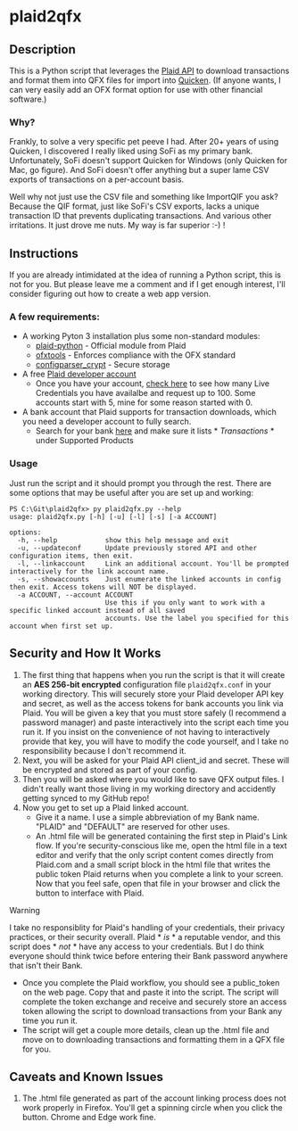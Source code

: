 # plaid2qfx

## Description
This is a Python script that leverages the [Plaid API](https://plaid.com/docs/) to download transactions and format them into QFX files for import into [Quicken](https://www.quicken.com/). (If anyone wants, I can very easily add an OFX format option for use with other financial software.)

### Why?
Frankly, to solve a very specific pet peeve I had. After 20+ years of using Quicken, I discovered I really liked using SoFi as my primary bank. Unfortunately, SoFi doesn't support Quicken for Windows (only Quicken for Mac, go figure). And SoFi doesn't offer anything but a super lame CSV exports of transactions on a per-account basis. 

Well why not just use the CSV file and something like ImportQIF you ask? Because the QIF format, just like SoFi's CSV exports, lacks a unique transaction ID that prevents duplicating transactions. And various other irritations. It just drove me nuts. My way is far superior :-) !

## Instructions
If you are already intimidated at the idea of running a Python script, this is not for you. But please leave me a comment and if I get enough interest, I'll consider figuring out how to create a web app version.

### A few requirements:
* A working Pyton 3 installation plus some non-standard modules: 
  - [plaid-python](https://github.com/plaid/plaid-python) - Official module from Plaid
  - [ofxtools](https://github.com/csingley/ofxtools) - Enforces compliance with the OFX standard
  - [configparser_crypt](https://pypi.org/project/configparser-crypt/) - Secure storage
* A free [Plaid developer account](https://dashboard.plaid.com/signup)
  - Once you have your account, [check here](https://dashboard.plaid.com/overview/development) to see how many Live Credentials you have availalbe and request up to 100. Some accounts start with 5, mine for some reason started with 0. 
* A bank account that Plaid supports for transaction downloads, which you need a developer account to fully search. 
  - Search for your bank [here](https://dashboard.plaid.com/activity/status) and make sure it lists * *Transactions* * under Supported Products

### Usage
Just run the script and it should prompt you through the rest. There are some options that may be useful after you are set up and working:
```
PS C:\Git\plaid2qfx> py plaid2qfx.py --help
usage: plaid2qfx.py [-h] [-u] [-l] [-s] [-a ACCOUNT]

options:
  -h, --help            show this help message and exit
  -u, --updateconf      Update previously stored API and other configuration items, then exit.
  -l, --linkaccount     Link an additional account. You'll be prompted interactively for the link account name.
  -s, --showaccounts    Just enumerate the linked accounts in config then exit. Access tokens will NOT be displayed.
  -a ACCOUNT, --account ACCOUNT
                        Use this if you only want to work with a specific linked account instead of all saved
                        accounts. Use the label you specified for this account when first set up.
```

## Security and How It Works
1. The first thing that happens when you run the script is that it will create an **AES 256-bit encrypted** configuration file `plaid2qfx.conf` in your working directory. This will securely store your Plaid developer API key and secret, as well as the access tokens for bank accounts you link via Plaid. You will be given a key that you must store safely (I recommend a password manager) and paste interactively into the script each time you run it. If you insist on the convenience of not having to interactively provide that key, you will have to modify the code yourself, and I take no responsibility because I don't recommend it.
2. Next, you will be asked for your Plaid API client_id and secret. These will be encrypted and stored as part of your config.
3. Then you will be asked where you would like to save QFX output files. I didn't really want those living in my working directory and accidently getting synced to my GitHub repo!
4. Now you get to set up a Plaid linked account.
   - Give it a name. I use a simple abbreviation of my Bank name. "PLAID" and "DEFAULT" are reserved for other uses.
   - An .html file will be generated containing the first step in Plaid's Link flow. If you're security-conscious like me, open the html file in a text editor and verify that the only script content comes directly from Plaid.com and a small script block in the html file that writes the public token Plaid returns when you complete a link to your screen. Now that you feel safe, open that file in your browser and click the button to interface with Plaid.
> [!WARNING]
> I take no responsiblity for Plaid's handling of your credentials, their privacy practices, or their security overall. Plaid * *is* * a reputable vendor, and this script does * *not* * have any access to your credentials. But I do think everyone should think twice before entering their Bank password anywhere that isn't their Bank.
   - Once you complete the Plaid workflow, you should see a public_token on the web page. Copy that and paste it into the script. The script will complete the token exchange and receive and securely store an access token allowing the script to download transactions from your Bank any time you run it.
   - The script will get a couple more details, clean up the .html file and move on to downloading transactions and formatting them in a QFX file for you.


## Caveats and Known Issues
1. The .html file generated as part of the account linking process does not work properly in Firefox. You'll get a spinning circle when you click the button. Chrome and Edge work fine.


